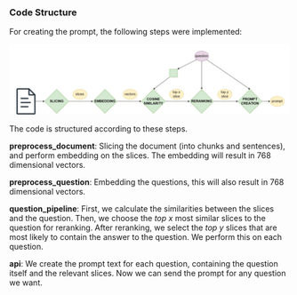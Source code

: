 ### Code Structure

For creating the prompt, the following steps were implemented:

![](flow.jpg)

The code is structured according to these steps.

**preprocess_document**: Slicing the document (into chunks and sentences), and perform embedding on the slices. The embedding will result in 768 dimensional vectors.

**preprocess_question**: Embedding the questions, this will also result in 768 dimensional vectors.

**question_pipeline**: First, we calculate the similarities between the slices and the question. Then, we choose the _top x_ most similar slices to the question for reranking. After reranking, we select the _top y_ slices that are most likely to contain the answer to the question. We perform this on each question.

**api**: We create the prompt text for each question, containing the question itself and the relevant slices. Now we can send the prompt for any question we want.